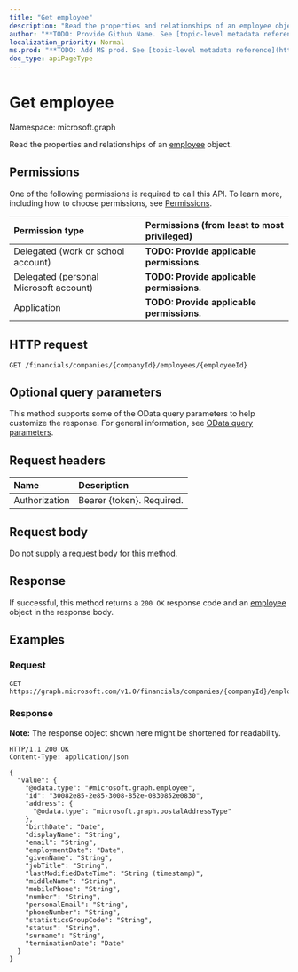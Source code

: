```yaml
---
title: "Get employee"
description: "Read the properties and relationships of an employee object."
author: "**TODO: Provide Github Name. See [topic-level metadata reference](https://msgo.azurewebsites.net/add/document/guidelines/metadata.html#topic-level-metadata)**"
localization_priority: Normal
ms.prod: "**TODO: Add MS prod. See [topic-level metadata reference](https://msgo.azurewebsites.net/add/document/guidelines/metadata.html#topic-level-metadata)**"
doc_type: apiPageType
---
```


# Get employee
Namespace: microsoft.graph



Read the properties and relationships of an [employee](../resources/employee.md) object.

## Permissions
One of the following permissions is required to call this API. To learn more, including how to choose permissions, see [Permissions](/graph/permissions-reference).

|Permission type|Permissions (from least to most privileged)|
|:---|:---|
|Delegated (work or school account)|**TODO: Provide applicable permissions.**|
|Delegated (personal Microsoft account)|**TODO: Provide applicable permissions.**|
|Application|**TODO: Provide applicable permissions.**|

## HTTP request

<!-- {
  "blockType": "ignored"
}
-->
``` http
GET /financials/companies/{companyId}/employees/{employeeId}
```

## Optional query parameters
This method supports some of the OData query parameters to help customize the response. For general information, see [OData query parameters](/graph/query-parameters).

## Request headers
|Name|Description|
|:---|:---|
|Authorization|Bearer {token}. Required.|

## Request body
Do not supply a request body for this method.

## Response

If successful, this method returns a `200 OK` response code and an [employee](../resources/employee.md) object in the response body.

## Examples

### Request
<!-- {
  "blockType": "request",
  "name": "get_employee"
}
-->
``` http
GET https://graph.microsoft.com/v1.0/financials/companies/{companyId}/employees/{employeeId}
```


### Response
**Note:** The response object shown here might be shortened for readability.
<!-- {
  "blockType": "response",
  "truncated": true,
  "@odata.type": "microsoft.graph.employee"
}
-->
``` http
HTTP/1.1 200 OK
Content-Type: application/json

{
  "value": {
    "@odata.type": "#microsoft.graph.employee",
    "id": "30082e85-2e85-3008-852e-0830852e0830",
    "address": {
      "@odata.type": "microsoft.graph.postalAddressType"
    },
    "birthDate": "Date",
    "displayName": "String",
    "email": "String",
    "employmentDate": "Date",
    "givenName": "String",
    "jobTitle": "String",
    "lastModifiedDateTime": "String (timestamp)",
    "middleName": "String",
    "mobilePhone": "String",
    "number": "String",
    "personalEmail": "String",
    "phoneNumber": "String",
    "statisticsGroupCode": "String",
    "status": "String",
    "surname": "String",
    "terminationDate": "Date"
  }
}
```

